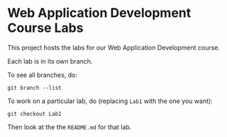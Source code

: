 # Web Application Development Course Labs

This project hosts the labs for our Web Application Development course.

Each lab is in its own branch.

To see all branches, do:

```
git branch --list
```

To work on a particular lab, do (replacing `Lab1` with the one you want):

```
git checkout Lab1
```

Then look at the the `README.md` for that lab.
